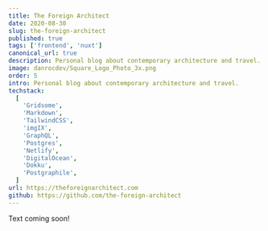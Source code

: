 ```yaml
---
title: The Foreign Architect
date: 2020-08-30
slug: the-foreign-architect
published: true
tags: ['frontend', 'nuxt']
canonical_url: true
description: Personal blog about contemporary architecture and travel.
image: danrocdev/Square_Logo_Photo_3x.png
order: 5
intro: Personal blog about contemporary architecture and travel.
techstack:
  [
    'Gridsome',
    'Markdown',
    'TailwindCSS',
    'imgIX',
    'GraphQL',
    'Postgres',
    'Netlify',
    'DigitalOcean',
    'Dokku',
    'Postgraphile',
  ]
url: https://theforeignarchitect.com
github: https://github.com/the-foreign-architect
---
```


Text coming soon!
